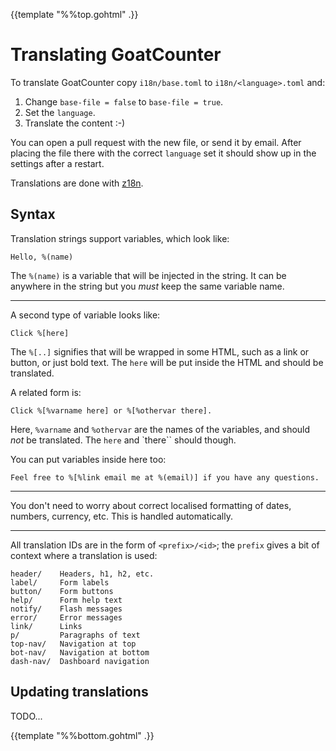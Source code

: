 {{template "%%top.gohtml" .}}

Translating GoatCounter
=======================
To translate GoatCounter copy `i18n/base.toml` to `i18n/<language>.toml` and:

1. Change `base-file = false` to `base-file = true`.
2. Set the `language`.
3. Translate the content :-)

You can open a pull request with the new file, or send it by email. After
placing the file there with the correct `language` set it should show up in the
settings after a restart.

Translations are done with [z18n].

[z18n]: https://github.com/arp242/z18n

Syntax
------
Translation strings support variables, which look like:

    Hello, %(name)

The `%(name)` is a variable that will be injected in the string. It can be
anywhere in the string but you *must* keep the same variable name.

---

A second type of variable looks like:

    Click %[here]

The `%[..]` signifies that will be wrapped in some HTML, such as a link or
button, or just bold text. The `here` will be put inside the HTML and should be
translated.

A related form is:

    Click %[%varname here] or %[%othervar there].

Here, `%varname` and `%othervar` are the names of the variables, and should
*not* be translated. The `here` and `there`` should though.

You can put variables inside here too:

    Feel free to %[%link email me at %(email)] if you have any questions.

---

You don't need to worry about correct localised formatting of dates, numbers,
currency, etc. This is handled automatically.

---

All translation IDs are in the form of `<prefix>/<id>`; the `prefix` gives a bit
of context where a translation is used:

    header/    Headers, h1, h2, etc.
    label/     Form labels
    button/    Form buttons
    help/      Form help text
    notify/    Flash messages
    error/     Error messages
    link/      Links
    p/         Paragraphs of text
    top-nav/   Navigation at top
    bot-nav/   Navigation at bottom
    dash-nav/  Dashboard navigation

Updating translations
---------------------
TODO...


{{template "%%bottom.gohtml" .}}
